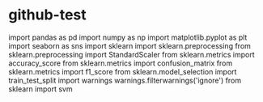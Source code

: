 # github-test
import pandas as pd
import numpy as np
import matplotlib.pyplot as plt
import seaborn as sns
import sklearn
import sklearn.preprocessing
from sklearn.preprocessing import StandardScaler
from sklearn.metrics import accuracy_score
from sklearn.metrics import confusion_matrix
from sklearn.metrics import f1_score
from sklearn.model_selection import train_test_split
import warnings
warnings.filterwarnings('ignore')
from sklearn import svm
